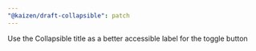 ```yaml
---
"@kaizen/draft-collapsible": patch
---
```


Use the Collapsible title as a better accessible label for the toggle button
